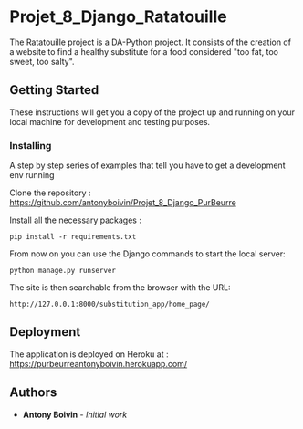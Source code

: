 # Projet_8_Django_Ratatouille

The Ratatouille project is a DA-Python project. It consists of the creation of a website to find a healthy substitute for a food considered "too fat, too sweet, too salty".

## Getting Started

These instructions will get you a copy of the project up and running on your local machine for development and testing purposes.


### Installing

A step by step series of examples that tell you have to get a development env running

Clone the repository : https://github.com/antonyboivin/Projet_8_Django_PurBeurre

Install all the necessary packages :
```
pip install -r requirements.txt
```
From now on you can use the Django commands to start the local server:
```
python manage.py runserver
```  
The site is then searchable from the browser with the URL:
```
http://127.0.0.1:8000/substitution_app/home_page/
```

## Deployment

The application is deployed on Heroku at : https://purbeurreantonyboivin.herokuapp.com/

## Authors

* **Antony Boivin** - *Initial work* 

